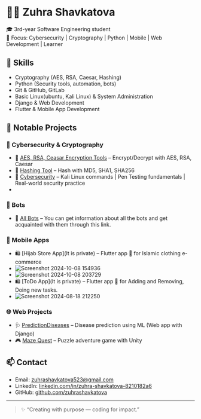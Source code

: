 # 👩‍💻 Zuhra Shavkatova

🎓 3rd-year Software Engineering student  
🔐 Focus: Cybersecurity | Cryptography | Python | Mobile | Web Development | Learner 

## 🌟 Skills
- Cryptography (AES, RSA, Caesar, Hashing)
- Python (Security tools, automation, bots)
- Git & GitHub, GitLab
- Basic Linux(ubuntu, Kali Linux) & System Administration
- Django & Web Development
- Flutter & Mobile App Development

## 🔧 Notable Projects

### 🔐 Cybersecurity & Cryptography
- 🔐 [AES, RSA, Ceasar Encryption Tools](https://github.com/zuhrashavkatova/Cryptography.git) – Encrypt/Decrypt with AES, RSA, Caesar
- 🔎 [Hashing Tool](https://github.com/zuhrashavkatova/Cryptography.git) – Hash with MD5, SHA1, SHA256
- 🔎 [Cybersecurity]( https://github.com/zuhrashavkatova/Cybersecurity) – Kali Linux commands | Pen Testing fundamentals | Real-world security practice 
-

### 🤖 Bots
- 🤖 [All Bots](https://github.com/zuhrashavkatova/Telegram-Bots.git) – You can get information about all the bots and get acquainted with them through this link.


### 📱 Mobile Apps
- 🛍 [Hijab Store App](It is private) – Flutter app 📲 for Islamic clothing e-commerce
- ![Screenshot 2024-10-08 154936](https://github.com/user-attachments/assets/2d0c15e3-b815-4aec-82be-8acbd0427913)
- ![Screenshot 2024-10-08 203729](https://github.com/user-attachments/assets/87429ba3-bdf9-4d4e-9620-be030a50471a)
- 🛍 [ToDo App](It is private) – Flutter app 📲 for Adding and Removing, Doing new tasks.
- ![Screenshot 2024-08-18 212250](https://github.com/user-attachments/assets/8266c8a3-6915-467f-bedd-578572753b42)



### 🌐 Web Projects
- 🩺 [PredictionDiseases](https://github.com/zuhrashavkatova/smart-health.git) – Disease prediction using ML (Web app with Django)
- 🎮 [Maze Quest](https://zuhra-shavkatova.itch.io/mazequest) – Puzzle adventure game with Unity

## 📫 Contact
- Email: zuhrashavkatova523@gmail.com  
- LinkedIn: [linkedin.com/in/zuhra-shavkatova-8210182a6](https://www.linkedin.com/in/zuhra-shavkatova-8210182a6/)
- GitHub: [github.com/zuhrashavkatova](https://github.com/zuhrashavkatova)

---

> ✨ “Creating with purpose — coding for impact.”  

